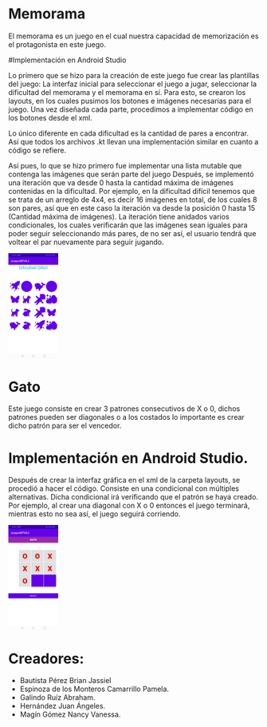 # Memorama

El memorama es un juego en el cual nuestra capacidad de memorización
es el protagonista en este juego.

#Implementación en Android Studio

Lo primero que se hizo para la creación de este juego fue crear las plantillas del juego: La interfaz inicial para seleccionar el juego a jugar, seleccionar la dificultad del memorama y el memorama en sí. Para esto, se crearon los layouts, en los cuales pusimos los botones e imágenes necesarias para el juego. Una vez diseñada cada parte, procedimos a implementar código en los botones desde el xml.

Lo único diferente en cada dificultad es la cantidad de pares a encontrar. Así que todos los archivos .kt llevan una implementación similar en cuanto a código se refiere. 

Así pues, lo que se hizo primero fue implementar una lista mutable que contenga las imágenes que serán parte del juego
Después, se implementó una iteración que va desde 0 hasta la cantidad máxima de imágenes contenidas en la dificultad. Por ejemplo, en la dificultad difícil tenemos que se trata de un arreglo de 4x4, es decir 16 imágenes en total, de los cuales 8 son pares, así que en este caso la iteración va desde la posición 0 hasta 15 (Cantidad máxima de imágenes). La iteración tiene anidados varios condicionales, los cuales verificarán que las imágenes sean iguales para poder seguir seleccionando más pares, de no ser así, el usuario tendrá que voltear el par nuevamente para seguir jugando.

<p>
  <img src="img/Difmedia.jpeg" align = "center"  width="100"/>
</p>

# Gato

Este juego consiste en crear 3 patrones consecutivos de X o 0, dichos patrones pueden ser diagonales o a los costados
lo importante es crear dicho patrón para ser el vencedor.

# Implementación en Android Studio.

Después de crear la interfaz gráfica en el xml de la carpeta layouts, se procedió a hacer el código. 
Consiste en una condicional con múltiples alternativas. Dicha condicional irá verificando que el patrón se haya creado. 
Por ejemplo, al crear una diagonal con X o 0 entonces el juego terminará, mientras esto no sea así, el juego seguirá corriendo.

<p>
  <img src="img/gato.jpeg" align = "center"  width="100"/>
</p>

# Creadores:
- Bautista Pérez Brian Jassiel
- Espinoza de los Monteros Camarrillo Pamela.
- Galindo Ruíz Abraham.
- Hernández Juan Ángeles.
- Magín Gómez Nancy Vanessa.
